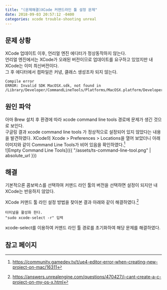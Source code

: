 ```yaml
---
title: "(문제해결)XCode 커맨드라인 툴 설정 문제"
date: 2018-09-03 20:57:12 -0400
categories: xcode trouble-shooting unreal
---
```


## 문제 상황
XCode 업데이트 이후, 언리얼 엔진 에디터가 정상동작하지 않는다.  
언리얼 엔진에서는 XCode가 오래된 버전이므로 업데이트를 요구하고 있었지만 내 XCode는 이미 최신버전이다.  
그 후 에디터에서 컴파일은 커녕, 클래스 생성조차 되지 않는다.  
```
Compile error
ERROR: Invalid SDK MacOSX.sdk, not found in /Library/Developer/CommandLineTools/Platforms/MacOSX.platform/Developer/SDKs
```

## 원인 파악
아마 Brew 설치 후 환경에 따라 xcode command line tools 경로에 문제가 생긴 것으로 보인다.  
구글링 결과 xcode command line tools 가 정상적으로 설정되어 있지 않았다는 내용을 발견하였다. XCode의 Xcode > Preferences > Locations을 열어 보았더니 아래 이미지와 같이 Command Line Tools가 비어 있음을 확인하였다.[^1]  
![Empty Command Line Tools]({{ "/assets/ts-command-line-tool.png" | absolute_url }})  

## 해결
기본적으론 콤보박스를 선택하여 커맨드 라인 툴의 버전을 선택하면 설정이 되지만 내 XCode는 반응하지 않았다.  

XCode 커맨드 툴 라인 설정 방법을 찾아본 결과 아래와 같이 해결하였다.[^2]  
``` 
터미널을 활성화 한다.
"sudo xcode-select -r" 입력
```
xcode-select를 이용하여 커맨드 라인 툴 경로를 초기화하여 해당 문제를 해결하였다.  

## 참고 페이지
[^1]: https://community.gamedev.tv/t/ue4-editor-error-when-creating-new-project-on-mac/16311  
[^2]: https://answers.unrealengine.com/questions/470427/i-cant-create-a-c-project-on-my-os-x.html  

